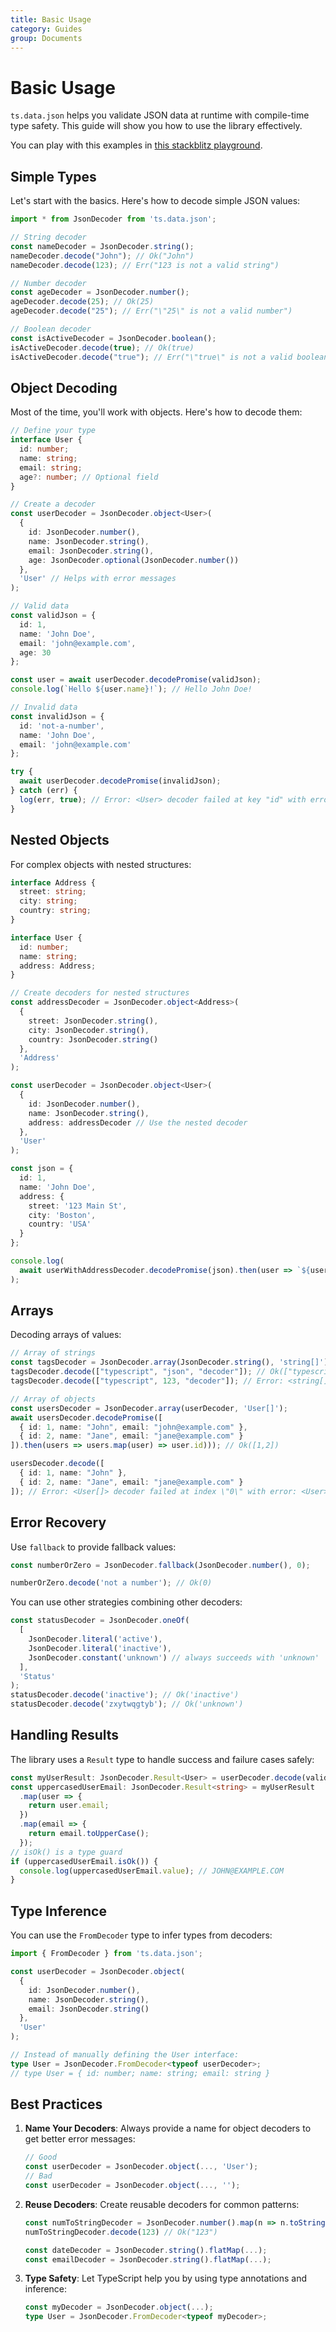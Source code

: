```yaml
---
title: Basic Usage
category: Guides
group: Documents
---
```


# Basic Usage

`ts.data.json` helps you validate JSON data at runtime with compile-time type safety. This guide will show you how to use the library effectively.

You can play with this examples in [this stackblitz playground](https://stackblitz.com/edit/ts-data-json-decoder-playground-phjiwonj?file=src%2Fmain.ts).

## Simple Types

Let's start with the basics. Here's how to decode simple JSON values:

```typescript
import * from JsonDecoder from 'ts.data.json';

// String decoder
const nameDecoder = JsonDecoder.string();
nameDecoder.decode("John"); // Ok("John")
nameDecoder.decode(123); // Err("123 is not a valid string")

// Number decoder
const ageDecoder = JsonDecoder.number();
ageDecoder.decode(25); // Ok(25)
ageDecoder.decode("25"); // Err("\"25\" is not a valid number")

// Boolean decoder
const isActiveDecoder = JsonDecoder.boolean();
isActiveDecoder.decode(true); // Ok(true)
isActiveDecoder.decode("true"); // Err("\"true\" is not a valid boolean")
```

## Object Decoding

Most of the time, you'll work with objects. Here's how to decode them:

```typescript
// Define your type
interface User {
  id: number;
  name: string;
  email: string;
  age?: number; // Optional field
}

// Create a decoder
const userDecoder = JsonDecoder.object<User>(
  {
    id: JsonDecoder.number(),
    name: JsonDecoder.string(),
    email: JsonDecoder.string(),
    age: JsonDecoder.optional(JsonDecoder.number())
  },
  'User' // Helps with error messages
);

// Valid data
const validJson = {
  id: 1,
  name: 'John Doe',
  email: 'john@example.com',
  age: 30
};

const user = await userDecoder.decodePromise(validJson);
console.log(`Hello ${user.name}!`); // Hello John Doe!

// Invalid data
const invalidJson = {
  id: 'not-a-number',
  name: 'John Doe',
  email: 'john@example.com'
};

try {
  await userDecoder.decodePromise(invalidJson);
} catch (err) {
  log(err, true); // Error: <User> decoder failed at key "id" with error: "not-a-number" is not a valid number
}
```

## Nested Objects

For complex objects with nested structures:

```typescript
interface Address {
  street: string;
  city: string;
  country: string;
}

interface User {
  id: number;
  name: string;
  address: Address;
}

// Create decoders for nested structures
const addressDecoder = JsonDecoder.object<Address>(
  {
    street: JsonDecoder.string(),
    city: JsonDecoder.string(),
    country: JsonDecoder.string()
  },
  'Address'
);

const userDecoder = JsonDecoder.object<User>(
  {
    id: JsonDecoder.number(),
    name: JsonDecoder.string(),
    address: addressDecoder // Use the nested decoder
  },
  'User'
);

const json = {
  id: 1,
  name: 'John Doe',
  address: {
    street: '123 Main St',
    city: 'Boston',
    country: 'USA'
  }
};

console.log(
  await userWithAddressDecoder.decodePromise(json).then(user => `${user.name} lives in ${user.address.city}`) // John Doe lives in Boston
);
```

## Arrays

Decoding arrays of values:

```typescript
// Array of strings
const tagsDecoder = JsonDecoder.array(JsonDecoder.string(), 'string[]');
tagsDecoder.decode(["typescript", "json", "decoder"]); // Ok(["typescript", "json", "decoder"])
tagsDecoder.decode(["typescript", 123, "decoder"]); // Error: <string[]> decoder failed at index \"1\" with error: 123 is not a valid string

// Array of objects
const usersDecoder = JsonDecoder.array(userDecoder, 'User[]');
await usersDecoder.decodePromise([
  { id: 1, name: "John", email: "john@example.com" },
  { id: 2, name: "Jane", email: "jane@example.com" }
]).then(users => users.map(user) => user.id))); // Ok([1,2])

usersDecoder.decode([
  { id: 1, name: "John" },
  { id: 2, name: "Jane", email: "jane@example.com" }
]); // Error: <User[]> decoder failed at index \"0\" with error: <User> decoder failed at key \"email\" with error: undefined is not a valid string
```

## Error Recovery

Use `fallback` to provide fallback values:

```typescript
const numberOrZero = JsonDecoder.fallback(JsonDecoder.number(), 0);

numberOrZero.decode('not a number'); // Ok(0)
```

You can use other strategies combining other decoders:

```typescript
const statusDecoder = JsonDecoder.oneOf(
  [
    JsonDecoder.literal('active'),
    JsonDecoder.literal('inactive'),
    JsonDecoder.constant('unknown') // always succeeds with 'unknown'
  ],
  'Status'
);
statusDecoder.decode('inactive'); // Ok('inactive')
statusDecoder.decode('zxytwqgtyb'); // Ok('unknown')
```

## Handling Results

The library uses a `Result` type to handle success and failure cases safely:

```typescript
const myUserResult: JsonDecoder.Result<User> = userDecoder.decode(validUserJson);
const uppercasedUserEmail: JsonDecoder.Result<string> = myUserResult
  .map(user => {
    return user.email;
  })
  .map(email => {
    return email.toUpperCase();
  });
// isOk() is a type guard
if (uppercasedUserEmail.isOk()) {
  console.log(uppercasedUserEmail.value); // JOHN@EXAMPLE.COM
}
```

## Type Inference

You can use the `FromDecoder` type to infer types from decoders:

```typescript
import { FromDecoder } from 'ts.data.json';

const userDecoder = JsonDecoder.object(
  {
    id: JsonDecoder.number(),
    name: JsonDecoder.string(),
    email: JsonDecoder.string()
  },
  'User'
);

// Instead of manually defining the User interface:
type User = JsonDecoder.FromDecoder<typeof userDecoder>;
// type User = { id: number; name: string; email: string }
```

## Best Practices

1. **Name Your Decoders**: Always provide a name for object decoders to get better error messages:

   ```typescript
   // Good
   const userDecoder = JsonDecoder.object(..., 'User');
   // Bad
   const userDecoder = JsonDecoder.object(..., '');
   ```

2. **Reuse Decoders**: Create reusable decoders for common patterns:

   ```typescript
   const numToStringDecoder = JsonDecoder.number().map(n => n.toString(10));
   numToStringDecoder.decode(123) // Ok("123")

   const dateDecoder = JsonDecoder.string().flatMap(...);
   const emailDecoder = JsonDecoder.string().flatMap(...);
   ```

3. **Type Safety**: Let TypeScript help you by using type annotations and inference:
   ```typescript
   const myDecoder = JsonDecoder.object(...);
   type User = JsonDecoder.FromDecoder<typeof myDecoder>;
   ```
